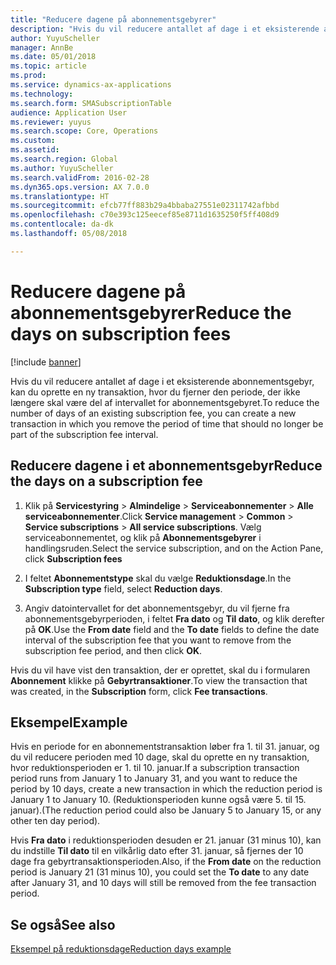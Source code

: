 ```yaml
---
title: "Reducere dagene på abonnementsgebyrer"
description: "Hvis du vil reducere antallet af dage i et eksisterende abonnementsgebyr, kan du oprette en ny transaktion, hvor du fjerner den periode, der ikke længere skal være del af intervallet for abonnementsgebyret."
author: YuyuScheller
manager: AnnBe
ms.date: 05/01/2018
ms.topic: article
ms.prod: 
ms.service: dynamics-ax-applications
ms.technology: 
ms.search.form: SMASubscriptionTable
audience: Application User
ms.reviewer: yuyus
ms.search.scope: Core, Operations
ms.custom: 
ms.assetid: 
ms.search.region: Global
ms.author: YuyuScheller
ms.search.validFrom: 2016-02-28
ms.dyn365.ops.version: AX 7.0.0
ms.translationtype: HT
ms.sourcegitcommit: efcb77ff883b29a4bbaba27551e02311742afbbd
ms.openlocfilehash: c70e393c125eecef85e8711d1635250f5ff408d9
ms.contentlocale: da-dk
ms.lasthandoff: 05/08/2018

---
```



# <a name="reduce-the-days-on-subscription-fees"></a><span data-ttu-id="da58f-103">Reducere dagene på abonnementsgebyrer</span><span class="sxs-lookup"><span data-stu-id="da58f-103">Reduce the days on subscription fees</span></span> 

[!include [banner](../includes/banner.md)]


<span data-ttu-id="da58f-104">Hvis du vil reducere antallet af dage i et eksisterende abonnementsgebyr, kan du oprette en ny transaktion, hvor du fjerner den periode, der ikke længere skal være del af intervallet for abonnementsgebyret.</span><span class="sxs-lookup"><span data-stu-id="da58f-104">To reduce the number of days of an existing subscription fee, you can create a new transaction in which you remove the period of time that should no longer be part of the subscription fee interval.</span></span>

## <a name="reduce-the-days-on-a-subscription-fee"></a><span data-ttu-id="da58f-105">Reducere dagene i et abonnementsgebyr</span><span class="sxs-lookup"><span data-stu-id="da58f-105">Reduce the days on a subscription fee</span></span>

1.  <span data-ttu-id="da58f-106">Klik på **Servicestyring** \> **Almindelige** \> **Serviceabonnementer** \> **Alle serviceabonnementer**.</span><span class="sxs-lookup"><span data-stu-id="da58f-106">Click **Service management** \> **Common** \> **Service subscriptions** \> **All service subscriptions**.</span></span> <span data-ttu-id="da58f-107">Vælg serviceabonnementet, og klik på **Abonnementsgebyrer** i handlingsruden.</span><span class="sxs-lookup"><span data-stu-id="da58f-107">Select the service subscription, and on the Action Pane, click **Subscription fees**</span></span>

2.  <span data-ttu-id="da58f-108">I feltet **Abonnementstype** skal du vælge **Reduktionsdage**.</span><span class="sxs-lookup"><span data-stu-id="da58f-108">In the **Subscription type** field, select **Reduction days**.</span></span>

3.  <span data-ttu-id="da58f-109">Angiv datointervallet for det abonnementsgebyr, du vil fjerne fra abonnementsgebyrperioden, i feltet **Fra dato** og **Til dato**, og klik derefter på **OK**.</span><span class="sxs-lookup"><span data-stu-id="da58f-109">Use the **From date** field and the **To date** fields to define the date interval of the subscription fee that you want to remove from the subscription fee period, and then click **OK**.</span></span>

<span data-ttu-id="da58f-110">Hvis du vil have vist den transaktion, der er oprettet, skal du i formularen **Abonnement** klikke på **Gebyrtransaktioner**.</span><span class="sxs-lookup"><span data-stu-id="da58f-110">To view the transaction that was created, in the **Subscription** form, click **Fee transactions**.</span></span>

## <a name="example"></a><span data-ttu-id="da58f-111">Eksempel</span><span class="sxs-lookup"><span data-stu-id="da58f-111">Example</span></span>

<span data-ttu-id="da58f-112">Hvis en periode for en abonnementstransaktion løber fra 1. til 31. januar, og du vil reducere perioden med 10 dage, skal du oprette en ny transaktion, hvor reduktionsperioden er 1. til 10. januar.</span><span class="sxs-lookup"><span data-stu-id="da58f-112">If a subscription transaction period runs from January 1 to January 31, and you want to reduce the period by 10 days, create a new transaction in which the reduction period is January 1 to January 10.</span></span> <span data-ttu-id="da58f-113">(Reduktionsperioden kunne også være 5. til 15. januar).</span><span class="sxs-lookup"><span data-stu-id="da58f-113">(The reduction period could also be January 5 to January 15, or any other ten day period).</span></span>

<span data-ttu-id="da58f-114">Hvis **Fra dato** i reduktionsperioden desuden er 21. januar (31 minus 10), kan du indstille **Til dato** til en vilkårlig dato efter 31. januar, så fjernes der 10 dage fra gebyrtransaktionsperioden.</span><span class="sxs-lookup"><span data-stu-id="da58f-114">Also, if the **From date** on the reduction period is January 21 (31 minus 10), you could set the **To date** to any date after January 31, and 10 days will still be removed from the fee transaction period.</span></span>

## <a name="see-also"></a><span data-ttu-id="da58f-115">Se også</span><span class="sxs-lookup"><span data-stu-id="da58f-115">See also</span></span>

[<span data-ttu-id="da58f-116">Eksempel på reduktionsdage</span><span class="sxs-lookup"><span data-stu-id="da58f-116">Reduction days example</span></span>](reduction-days-example.md)

  



